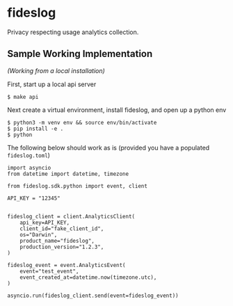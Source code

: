 # fideslog
Privacy respecting usage analytics collection.


## Sample Working Implementation
_(Working from a local installation)_



First, start up a local api server
```
$ make api
```

Next create a virtual environment, install fideslog, and open up a python env
```
$ python3 -m venv env && source env/bin/activate
$ pip install -e .
$ python
```

The following below should work as is (provided you have a populated `fideslog.toml`)
```
import asyncio
from datetime import datetime, timezone

from fideslog.sdk.python import event, client

API_KEY = "12345"


fideslog_client = client.AnalyticsClient(
    api_key=API_KEY,
    client_id="fake_client_id",
    os="Darwin",
    product_name="fideslog",
    production_version="1.2.3",
)

fideslog_event = event.AnalyticsEvent(
    event="test_event",
    event_created_at=datetime.now(timezone.utc),
)

asyncio.run(fideslog_client.send(event=fideslog_event))
```
